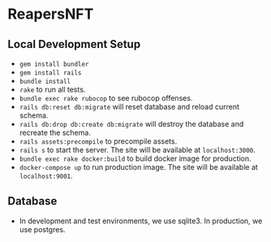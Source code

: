 # ReapersNFT

## Local Development Setup
- `gem install bundler`
- `gem install rails`
- `bundle install`
- `rake` to run all tests.
- `bundle exec rake rubocop` to see rubocop offenses.
- `rails db:reset db:migrate` will reset database and reload current schema.
- `rails db:drop db:create db:migrate` will destroy the database and recreate the schema. 
- `rails assets:precompile` to precompile assets.
- `rails s` to start the server. The site will be available at `localhost:3000`.
- `bundle exec rake docker:build` to build docker image for production.
- `docker-compose up` to run production image. The site will be available at `localhost:9001`.

## Database
- In development and test environments, we use sqlite3. In production, we use postgres.